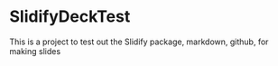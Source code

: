 # SlidifyDeckTest
This is a project to test out the Slidify package, markdown, github, for making  slides
